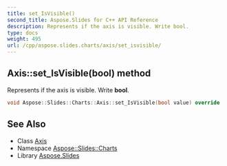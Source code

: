 ```yaml
---
title: set_IsVisible()
second_title: Aspose.Slides for C++ API Reference
description: Represents if the axis is visible. Write bool.
type: docs
weight: 495
url: /cpp/aspose.slides.charts/axis/set_isvisible/
---
```

## Axis::set_IsVisible(bool) method


Represents if the axis is visible. Write **bool**.

```cpp
void Aspose::Slides::Charts::Axis::set_IsVisible(bool value) override
```

## See Also

* Class [Axis](./)
* Namespace [Aspose::Slides::Charts](../)
* Library [Aspose.Slides](../../)